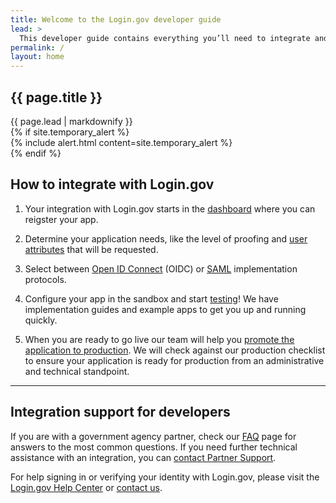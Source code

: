 ```yaml
---
title: Welcome to the Login.gov developer guide
lead: >
  This developer guide contains everything you’ll need to integrate and deploy your application with Login.gov.
permalink: /
layout: home
---
```

<section class="usa-section usa-section--dark">
  <div class="grid-container">
    <div class="grid-row grid-gap">
      <div class="desktop:grid-col-8 desktop:grid-offset-2 mobile:grid-col-auto">
        <h1 class="usa-display mobile:margin-2">{{ page.title }}</h1>
        <div class="usa-intro mobile:margin-2">{{ page.lead | markdownify }}</div>
      </div>
    </div>
  </div>
</section>
<div class="grid-container">
  <div class="desktop:grid-col-9 desktop:grid-offset-2 mobile:grid-col-auto mobile:padding-2">
  {% if site.temporary_alert %}
  <section class="usa-section" markdown="1">  
      {% include alert.html content=site.temporary_alert %}
  </section>
  {% endif %}
  <h2 class='margin-top-4'>How to integrate with Login.gov</h2>

  <ol class="usa-process-list usa-prose margin-bottom-4">
    <li class="usa-process-list__item">
      <p>
        Your integration with Login.gov starts in the <a href="https://dashboard.int.identitysandbox.gov/" class="usa-link">dashboard</a> where you can reigster your app.
      </p>
    </li>
    <li class="usa-process-list__item">
      <p>
        Determine your application needs, like the level of proofing and <a href="{% link _pages/attributes.md %}" class="usa-link">user attributes</a> that will be requested.
      </p>
    </li>
    <li class="usa-process-list__item">
      <p>
        Select between <a href="{% link _pages/oidc/getting-started.md %}" class="usa-link">Open ID Connect</a> (OIDC) or <a href="{% link _pages/saml/getting-started.md %}" class="usa-link">SAML</a> implementation protocols.
      </p>
    </li>
    <li class="usa-process-list__item">
      <p>
        Configure your app in the sandbox and start <a href="{% link _pages/testing.md %}" class="usa-link">testing</a>! We have implementation guides and example apps to get you up and running quickly.
      </p>
    </li>
    <li class="usa-process-list__item">
      <p>
        When you are ready to go live our team will help you <a href="{% link _pages/production.md %}" class="usa-link">promote the application to production</a>. We will check against our production checklist to ensure your application is ready for production from an administrative and technical standpoint.
      </p>
    </li>
  </ol>

  <hr class="text-primary-light border-solid measure-5 margin-x-0">
  <section class="usa-section usa-prose padding-top-5">
    <h2>Integration support for developers</h2>
    <p class="measure-5 margin-x-0">
      If you are with a government agency partner, check our <a href="{% link _pages/support.md %}" class="usa-link">FAQ</a> page for answers to the most common questions. If you need further technical assistance with an integration, you can <a href="{{site.baseurl}}/support/#contacting-partner-support/">contact Partner Support</a>.
    </p>
    <p class="measure-5 margin-x-0">
      For help signing in or verifying your identity with Login.gov, please visit the <a href="https://login.gov/help/" class="usa-link">Login.gov Help Center</a> or <a href="https://login.gov/contact/" class="usa-link">contact us</a>.
    </p>
  </section>
  </div>
</div>
